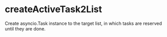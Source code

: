 # createActiveTask2List

Create asyncio.Task instance to the target list, in which tasks are reserved until they are done.